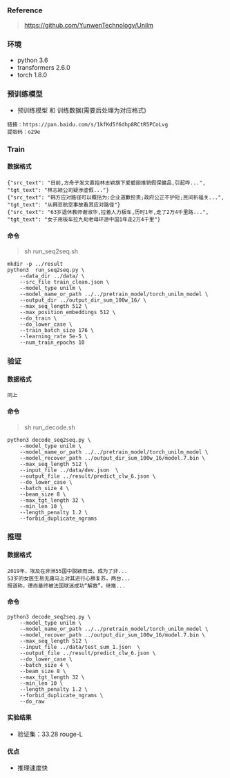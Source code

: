 ### Reference
> https://github.com/YunwenTechnology/Unilm

### 环境
- python 3.6
- transformers       2.6.0
- torch              1.8.0
### 预训练模型
- 预训练模型 和 训练数据(需要后处理为对应格式)
```
链接：https://pan.baidu.com/s/1kfKd5f6dhp8RCtR5PCoLvg 
提取码：o29e
```
### Train
#### 数据格式
```
{"src_text": "日前,方舟子发文直指林志颖旗下爱碧丽推销假保健品,引起哗...", "tgt_text": "林志颖公司疑涉虚假..."}
{"src_text": "韩方应对路径可以概括为:企业道歉担责;政府公正不护短;民间祈福关...", "tgt_text": "从韩亚航空事故看其应对路径"}
{"src_text": "63岁退休教师谢淑华,拉着人力板车,历时1年,走了2万4千里路...", "tgt_text": "女子用板车拉九旬老母环游中国1年走2万4千里"}
```
#### 命令
> sh run_seq2seq.sh
```
mkdir -p ../result
python3  run_seq2seq.py \
    --data_dir ../data/ \
    --src_file train_clean.json \
    --model_type unilm \
    --model_name_or_path ../../pretrain_model/torch_unilm_model \
    --output_dir ../output_dir_sum_100w_16/ \
    --max_seq_length 512 \
    --max_position_embeddings 512 \
    --do_train \
    --do_lower_case \
    --train_batch_size 176 \
    --learning_rate 5e-5 \
    --num_train_epochs 10
```

### 验证
#### 数据格式
```
同上
```
#### 命令
> sh run_decode.sh
```
python3 decode_seq2seq.py \
    --model_type unilm \
    --model_name_or_path ../../pretrain_model/torch_unilm_model \
    --model_recover_path ../output_dir_sum_100w_16/model.7.bin \
    --max_seq_length 512 \
    --input_file ../data/dev.json  \
    --output_file ../result/predict_clw_6.json \
    --do_lower_case \
    --batch_size 4 \
    --beam_size 8 \
    --max_tgt_length 32 \
    --min_len 10 \
    --length_penalty 1.2 \
    --forbid_duplicate_ngrams
```

### 推理
#### 数据格式
```
2019年，埃及在非洲55国中脱颖而出，成为了非...
53岁的女医生易无庸马上对其进行心肺复苏，两台...
报道称，德尚最终被法国球迷成功“解救”。继推...
```
#### 命令
```
python3 decode_seq2seq.py \
    --model_type unilm \
    --model_name_or_path ../../pretrain_model/torch_unilm_model \
    --model_recover_path ../output_dir_sum_100w_16/model.7.bin \
    --max_seq_length 512 \
    --input_file ../data/test_sum_1.json  \
    --output_file ../result/predict_clw_6.json \
    --do_lower_case \
    --batch_size 4 \
    --beam_size 8 \
    --max_tgt_length 32 \
    --min_len 10 \
    --length_penalty 1.2 \
    --forbid_duplicate_ngrams \
    --do_raw
```

#### 实验结果
- 验证集：33.28 rouge-L

#### 优点
- 推理速度快
